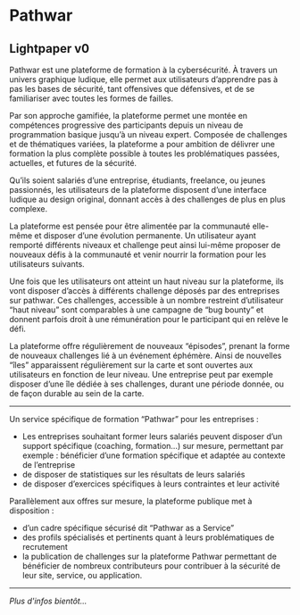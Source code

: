 # Pathwar
## Lightpaper v0

Pathwar est une plateforme de formation à la cybersécurité.
À travers un univers graphique ludique, elle permet aux utilisateurs d’apprendre pas à pas les bases de sécurité, tant offensives que défensives, et de se familiariser avec toutes les formes de failles.

Par son approche gamifiée, la plateforme permet une montée en compétences progressive des participants depuis un niveau de programmation basique jusqu’à un niveau expert.
Composée de challenges et de thématiques variées, la plateforme a pour ambition de délivrer une formation la plus complète possible à toutes les problématiques passées, actuelles, et futures de la sécurité.

Qu’ils soient salariés d’une entreprise, étudiants, freelance, ou jeunes passionnés, les utilisateurs de la plateforme disposent d’une interface ludique au design original, donnant accès à des challenges de plus en plus complexe.

La plateforme est pensée pour être alimentée par la communauté elle-même et disposer d’une évolution permanente. Un utilisateur ayant remporté différents niveaux et challenge peut ainsi lui-même proposer de nouveaux défis à la communauté et venir nourrir la formation pour les utilisateurs suivants.

Une fois que les utilisateurs ont atteint un haut niveau sur la plateforme, ils vont disposer d’accès à différents challenge déposés par des entreprises sur pathwar.
Ces challenges, accessible à un nombre restreint d’utilisateur “haut niveau” sont comparables à une campagne de “bug bounty” et donnent parfois droit à une rémunération pour le participant qui en relève le défi.

La plateforme offre régulièrement de nouveaux “épisodes”, prenant la forme de nouveaux challenges lié à un événement éphémère. Ainsi de nouvelles “îles” apparaissent régulièrement sur la carte et sont ouvertes aux utilisateurs en fonction de leur niveau.
Une entreprise peut par exemple disposer d’une île dédiée à ses challenges, durant une période donnée, ou de façon durable au sein de la carte.

---

Un service spécifique de formation “Pathwar” pour les entreprises :
* Les entreprises souhaitant former leurs salariés peuvent disposer d’un support spécifique (coaching, formation…) sur mesure, permettant par exemple :
bénéficier d’une formation spécifique et adaptée au contexte de l’entreprise
* de disposer de statistiques sur les résultats de leurs salariés
* de disposer d’exercices spécifiques à leurs contraintes et leur activité

Parallèlement aux offres sur mesure, la plateforme publique met à disposition :
* d’un cadre spécifique sécurisé dit “Pathwar as a Service”
* des profils spécialisés et pertinents quant à leurs problématiques de recrutement
* la publication de challenges sur la plateforme Pathwar permettant de bénéficier de nombreux contributeurs pour contribuer à la sécurité de leur site, service, ou application.

---

_Plus d'infos bientôt..._
